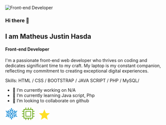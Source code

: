
![Front-end Developer](https://pbs.twimg.com/profile_banners/1569332223899475968/1692395094/600x200)

### Hi there 👋
## I am Matheus Justin Hasda
#### Front-end Developer

I'm a passionate front-end web developer who thrives on coding and dedicates significant time to my craft. My laptop is my constant companion, reflecting my commitment to creating exceptional digital experiences.

Skills: HTML / CSS / BOOTSTRAP / JAVA SCRIPT /  PHP / MySQL/

- 🔭 I’m currently working on N/A 
- 🌱 I’m currently learning Java script, Php 
- 👯 I’m looking to collaborate on github 


<a href='https://archiveprogram.github.com/'><img src='https://raw.githubusercontent.com/acervenky/animated-github-badges/master/assets/acbadge.gif' width='40' height='40'></a> <a href='https://docs.github.com/en/developers'><img src='https://raw.githubusercontent.com/acervenky/animated-github-badges/master/assets/devbadge.gif' width='40' height='40'></a> <a href='https://stars.github.com/'><img src='https://raw.githubusercontent.com/acervenky/animated-github-badges/master/assets/starbadge.gif' width='35' height='35'></a> 
